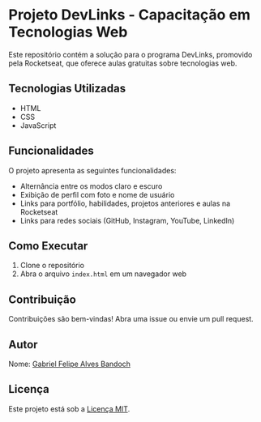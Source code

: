 # Projeto DevLinks - Capacitação em Tecnologias Web

Este repositório contém a solução para o programa DevLinks, promovido pela Rocketseat, que oferece aulas gratuitas sobre tecnologias web.

## Tecnologias Utilizadas

- HTML
- CSS
- JavaScript

## Funcionalidades

O projeto apresenta as seguintes funcionalidades:

- Alternância entre os modos claro e escuro
- Exibição de perfil com foto e nome de usuário
- Links para portfólio, habilidades, projetos anteriores e aulas na Rocketseat
- Links para redes sociais (GitHub, Instagram, YouTube, LinkedIn)

## Como Executar

1. Clone o repositório
2. Abra o arquivo `index.html` em um navegador web

## Contribuição

Contribuições são bem-vindas! Abra uma issue ou envie um pull request.

## Autor

Nome: [Gabriel Felipe Alves Bandoch](https://github.com/GabrielBandoch)

## Licença

Este projeto está sob a [Licença MIT](LICENSE).
